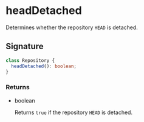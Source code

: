 # headDetached

Determines whether the repository `HEAD` is detached.

## Signature

```ts
class Repository {
  headDetached(): boolean;
}
```

### Returns

<ul class="param-ul">
  <li class="param-li param-li-root">
    <span class="param-type">boolean</span>
    <br>
    <p class="param-description">Returns  <code>true</code>  if the repository  <code>HEAD</code>  is detached.</p>
  </li>
</ul>